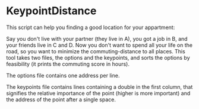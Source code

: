 KeypointDistance
================

This script can help you finding a good location for your appartment:

Say you don't live with your partner (they live in A), you got a job in B, and
your friends live in C and D. Now you don't want to spend all your life on the
road, so you want to minimize the commuting-distance to all places. This tool
takes two files, the options and the keypoints, and sorts the options by
feasibility (it prints the commuting score in hours).

The options file contains one address per line.

The keypoints file contains lines containing a double in the first column,
that signifies the relative importance of the point (higher is more important)
and the address of the point after a single space.
